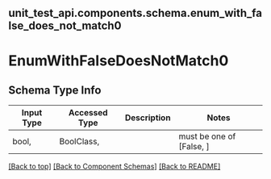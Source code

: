 <a name="top"></a>
## unit_test_api.components.schema.enum_with_false_does_not_match0
# EnumWithFalseDoesNotMatch0

## Schema Type Info
Input Type | Accessed Type | Description | Notes
------------ | ------------- | ------------- | -------------
bool,  | BoolClass,  |  | must be one of [False, ]

[[Back to top]](#top) [[Back to Component Schemas]](../../../README.md#Component-Schemas) [[Back to README]](../../../README.md)
